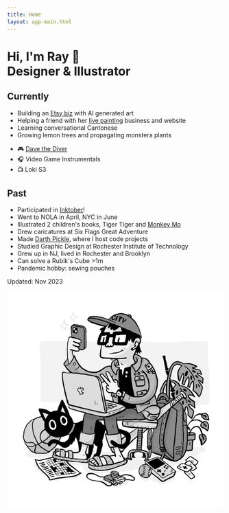 ```yaml
---
title: Home
layout: app-main.html
---
```


<h1>Hi, I'm Ray 👋 <br>
Designer & Illustrator</h1>

## Currently
- Building an <a href='https://promptdesignart.etsy.com' target='_blank'>Etsy biz</a> with AI generated art
- Helping a friend with her <a href='https://www.adelle.ink' target='_blank'>live painting</a> business and website
- Learning conversational Cantonese
- Growing lemon trees and propagating monstera plants

<ul class='current-media'>
	<li>🎮 <a href='/media/dave-diver'>Dave the Diver</a>
	<li>🎧 Video Game Instrumentals
	<li>📺 Loki S3
</ul>

## Past
- Participated in <a href='inktober-2023'>Inktober</a>! 
- Went to NOLA in April, NYC in June
- Illustrated 2 children's books, Tiger Tiger and <a href="https://rayuen.com/v1/monkey-mo" target='_blank'>Monkey Mo</a>
- Drew caricatures at Six Flags Great Adventure
- Made <a href='http://darth-pickle.nfshost.com/' target='_blank'>Darth Pickle</a>, where I host code projects
- Studied Graphic Design at Rochester Institute of Technology
- Grew up in NJ, lived in Rochester and Brooklyn
- Can solve a Rubik's Cube >1m
- Pandemic hobby: sewing pouches

<p class='caption'>Updated: Nov 2023</p>

<picture class='portrait'>
	<!-- <source srcset='images/src/portrait/portrait@3x.webp 3x' type='image/webp' media='(min-width: 1200px)'> -->
	<img src='images/src/portrait/self-portrait.jpg' srcset='images/src/portrait/self-portrait@2x.jpg 2x' alt='Portrait' >
</picture>